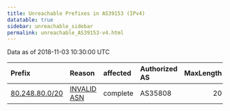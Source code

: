 ```yaml
---
title: Unreachable Prefixes in AS39153 (IPv4)
datatable: true
sidebar: unreachable_sidebar
permalink: unreachable_AS39153-v4.html
---
```


Data as of 2018-11-03 10:30:00 UTC


<div class="datatable-begin"></div>

| Prefix                                                 | Reason                                                                                                | affected   | Authorized AS   |   MaxLength | Anchor                                         |   unreachable /24s |
|:-------------------------------------------------------|:------------------------------------------------------------------------------------------------------|:-----------|:----------------|------------:|:-----------------------------------------------|-------------------:|
| [80.248.80.0/20](https://stat.ripe.net/80.248.80.0/20) | [INVALID ASN](https://rpki-validator.ripe.net/announcement-preview?asn=AS39153&prefix=80.248.80.0/20) | complete   | AS35808         |          20 | [RIPE](unreachable_RIPE_NCC_RPKI_Root-v4.html) |                 16 |

<div class="datatable-end"></div>